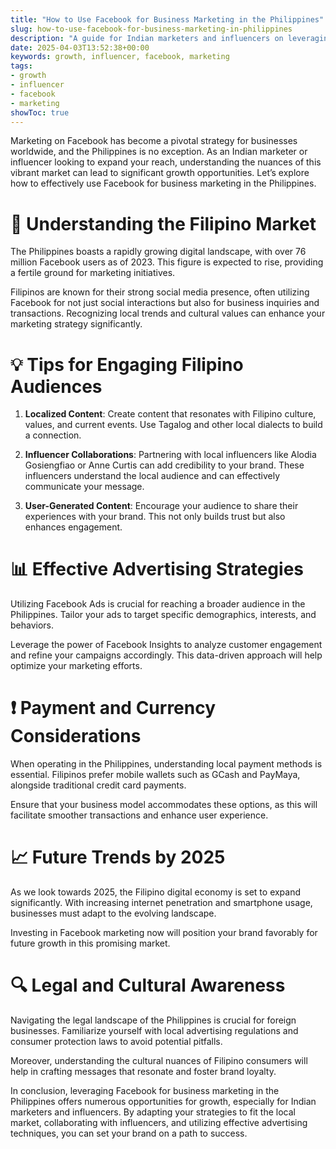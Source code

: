 ```yaml
---
title: "How to Use Facebook for Business Marketing in the Philippines"
slug: how-to-use-facebook-for-business-marketing-in-philippines
description: "A guide for Indian marketers and influencers on leveraging Facebook for business growth in the Philippines."
date: 2025-04-03T13:52:38+00:00
keywords: growth, influencer, facebook, marketing
tags:
- growth
- influencer
- facebook
- marketing
showToc: true
---
```


Marketing on Facebook has become a pivotal strategy for businesses worldwide, and the Philippines is no exception. As an Indian marketer or influencer looking to expand your reach, understanding the nuances of this vibrant market can lead to significant growth opportunities. Let’s explore how to effectively use Facebook for business marketing in the Philippines.

# 📢 Understanding the Filipino Market

The Philippines boasts a rapidly growing digital landscape, with over 76 million Facebook users as of 2023. This figure is expected to rise, providing a fertile ground for marketing initiatives. 

Filipinos are known for their strong social media presence, often utilizing Facebook for not just social interactions but also for business inquiries and transactions. Recognizing local trends and cultural values can enhance your marketing strategy significantly.

# 💡 Tips for Engaging Filipino Audiences

1. **Localized Content**: Create content that resonates with Filipino culture, values, and current events. Use Tagalog and other local dialects to build a connection.

2. **Influencer Collaborations**: Partnering with local influencers like Alodia Gosiengfiao or Anne Curtis can add credibility to your brand. These influencers understand the local audience and can effectively communicate your message.

3. **User-Generated Content**: Encourage your audience to share their experiences with your brand. This not only builds trust but also enhances engagement.

# 📊 Effective Advertising Strategies

Utilizing Facebook Ads is crucial for reaching a broader audience in the Philippines. Tailor your ads to target specific demographics, interests, and behaviors.

Leverage the power of Facebook Insights to analyze customer engagement and refine your campaigns accordingly. This data-driven approach will help optimize your marketing efforts.

# ❗ Payment and Currency Considerations

When operating in the Philippines, understanding local payment methods is essential. Filipinos prefer mobile wallets such as GCash and PayMaya, alongside traditional credit card payments. 

Ensure that your business model accommodates these options, as this will facilitate smoother transactions and enhance user experience.

# 📈 Future Trends by 2025

As we look towards 2025, the Filipino digital economy is set to expand significantly. With increasing internet penetration and smartphone usage, businesses must adapt to the evolving landscape. 

Investing in Facebook marketing now will position your brand favorably for future growth in this promising market. 

# 🔍 Legal and Cultural Awareness

Navigating the legal landscape of the Philippines is crucial for foreign businesses. Familiarize yourself with local advertising regulations and consumer protection laws to avoid potential pitfalls.

Moreover, understanding the cultural nuances of Filipino consumers will help in crafting messages that resonate and foster brand loyalty.

In conclusion, leveraging Facebook for business marketing in the Philippines offers numerous opportunities for growth, especially for Indian marketers and influencers. By adapting your strategies to fit the local market, collaborating with influencers, and utilizing effective advertising techniques, you can set your brand on a path to success.